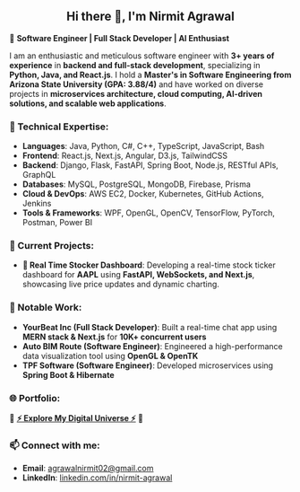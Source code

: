<h2 align="center">Hi there 👋, I'm Nirmit Agrawal</h2>  

🎯 **Software Engineer | Full Stack Developer | AI Enthusiast**  

I am an enthusiastic and meticulous software engineer with **3+ years of experience** in **backend and full-stack development**, specializing in **Python, Java, and React.js**. I hold a **Master's in Software Engineering from Arizona State University (GPA: 3.88/4)** and have worked on diverse projects in **microservices architecture, cloud computing, AI-driven solutions, and scalable web applications**.  

### 🚀 Technical Expertise:  
- **Languages**: Java, Python, C#, C++, TypeScript, JavaScript, Bash  
- **Frontend**: React.js, Next.js, Angular, D3.js, TailwindCSS  
- **Backend**: Django, Flask, FastAPI, Spring Boot, Node.js, RESTful APIs, GraphQL  
- **Databases**: MySQL, PostgreSQL, MongoDB, Firebase, Prisma  
- **Cloud & DevOps**: AWS EC2, Docker, Kubernetes, GitHub Actions, Jenkins  
- **Tools & Frameworks**: WPF, OpenGL, OpenCV, TensorFlow, PyTorch, Postman, Power BI  

### 🔭 Current Projects:  
- **🤖 Real Time Stocker Dashboard**: Developing a real-time stock ticker dashboard for **AAPL** using **FastAPI, WebSockets, and Next.js**, showcasing live price updates and dynamic charting.

### 📌 Notable Work:  
- **YourBeat Inc (Full Stack Developer)**: Built a real-time chat app using **MERN stack & Next.js** for **10K+ concurrent users**  
- **Auto BIM Route (Software Engineer)**: Engineered a high-performance data visualization tool using **OpenGL & OpenTK**  
- **TPF Software (Software Engineer)**: Developed microservices using **Spring Boot & Hibernate**  

### 🌐 Portfolio:  
🚀 **[⚡ Explore My Digital Universe ⚡](https://tinyurl.com/ycxff27t)** 🚀  

### 📫 Connect with me:  
- **Email**: [agrawalnirmit02@gmail.com](mailto:agrawalnirmit02@gmail.com)  
- **LinkedIn**: [linkedin.com/in/nirmit-agrawal](https://www.linkedin.com/in/nirmit-agrawal/)    
